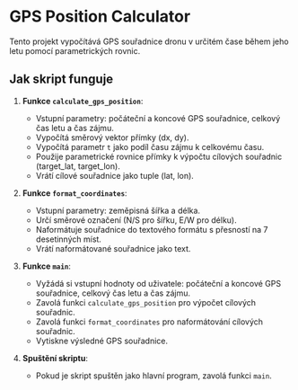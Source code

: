 # GPS Position Calculator

Tento projekt vypočítává GPS souřadnice dronu v určitém čase během jeho letu pomocí parametrických rovnic.

## Jak skript funguje

1. **Funkce `calculate_gps_position`**:
   - Vstupní parametry: počáteční a koncové GPS souřadnice, celkový čas letu a čas zájmu.
   - Vypočítá směrový vektor přímky (dx, dy).
   - Vypočítá parametr `t` jako podíl času zájmu k celkovému času.
   - Použije parametrické rovnice přímky k výpočtu cílových souřadnic (target_lat, target_lon).
   - Vrátí cílové souřadnice jako tuple (lat, lon).

2. **Funkce `format_coordinates`**:
   - Vstupní parametry: zeměpisná šířka a délka.
   - Určí směrové označení (N/S pro šířku, E/W pro délku).
   - Naformátuje souřadnice do textového formátu s přesností na 7 desetinných míst.
   - Vrátí naformátované souřadnice jako text.

3. **Funkce `main`**:
   - Vyžádá si vstupní hodnoty od uživatele: počáteční a koncové GPS souřadnice, celkový čas letu a čas zájmu.
   - Zavolá funkci `calculate_gps_position` pro výpočet cílových souřadnic.
   - Zavolá funkci `format_coordinates` pro naformátování cílových souřadnic.
   - Vytiskne výsledné GPS souřadnice.

4. **Spuštění skriptu**:
   - Pokud je skript spuštěn jako hlavní program, zavolá funkci `main`.